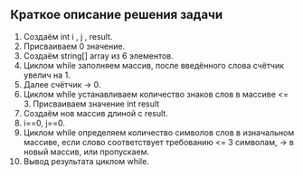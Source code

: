 ## Краткое описание решения задачи ##
1. Создаём int i , j , result. 
2. Присваиваем 0 значение.
3. Создаём string[] array из 6 элементов.
4. Циклом while заполняем массив, после введённого слова счётчик увелич на 1.
5. Далее счётчик -> 0.
6. Циклом while устанавливаем количество знаков слов в массиве <= 3. Присваиваем значение int result
7. Создаём нов массив длиной с result.
8. i==0, j==0.
9. Циклом while определяем количество символов слов в изначальном массиве, если слово соответствует требованию <= 3 символам, -> в новый массив, или пропускаем.
10. Вывод результата циклом while.